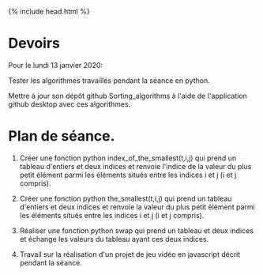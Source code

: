 {% include head.html %}

# Devoirs

Pour le lundi 13 janvier 2020: 

Tester les algorithmes travaillés pendant la séance en python.

Mettre à jour son dépôt github Sorting_algorithms à l'aide de l'application github desktop avec ces algorithmes.

# Plan de séance.

1. Créer une fonction python index_of_the_smallest(t,i,j) qui prend un tableau d'entiers et deux indices et renvoie l'indice de la valeur du plus petit élément parmi les éléments situés entre les indices i et j (i et j compris).

1. Créer une fonction python the_smallest(t,i,j) qui prend un tableau d'entiers et deux indices et renvoie la valeur du plus petit élément parmi les éléments situés entre les indices i et j (i et j compris).

2. Réaliser une fonction python swap qui prend un tableau et deux indices et échange les valeurs du tableau ayant ces deux indices.

3. Travail sur la réalisation d'un projet de jeu vidéo en javascript décrit pendant la séance.

